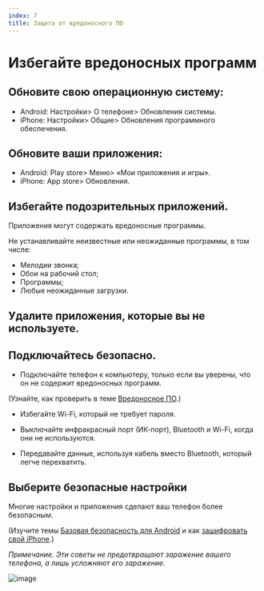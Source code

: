 ```yaml
---
index: 7
title: Защита от вредоносного ПО
---
```

# Избегайте вредоносных программ

## Обновите свою операционную систему:

*   Android: Настройки> О телефоне> Обновления системы.
*   iPhone: Настройки> Общие> Обновления программного обеспечения.

## Обновите ваши приложения:

*   Android: Play store> Меню> «Мои приложения и игры».
*   iPhone: App store> Обновления.

## Избегайте подозрительных приложений.

Приложения могут содержать вредоносные программы.

Не устанавливайте неизвестные или неожиданные программы, в том числе:

*   Мелодии звонка;
*   Обои на рабочий стол;
*   Программы;
*   Любые неожиданные загрузки.

## Удалите приложения, которые вы не используете.

## Подключайтесь безопасно.

*   Подключайте телефон к компьютеру, только если вы уверены, что он не содержит вредоносных программ.

(Узнайте, как проверить в теме [Вредоносное ПО](umbrella://information/malware/beginner).)

*   Избегайте Wi-Fi, который не требует пароля.

*   Выключайте инфракрасный порт (ИК-порт), Bluetooth и Wi-Fi, когда они не используются.

*   Передавайте данные, используя кабель вместо Bluetooth, который легче перехватить.

## Выберите безопасные настройки

Многие настройки и приложения сделают ваш телефон более безопасным.

(Изучите темы [Базовая безопасность для Android](umbrella://tools/other/s_android.md) и как [зашифровать свой iPhone](umbrella://tools/encryption/s_encrypt-your-iphone.md).)

*Примечание. Эти советы не предотвращают заражение вашего телефона, а лишь усложняют его заражение.*

![image](mobile6.png)
